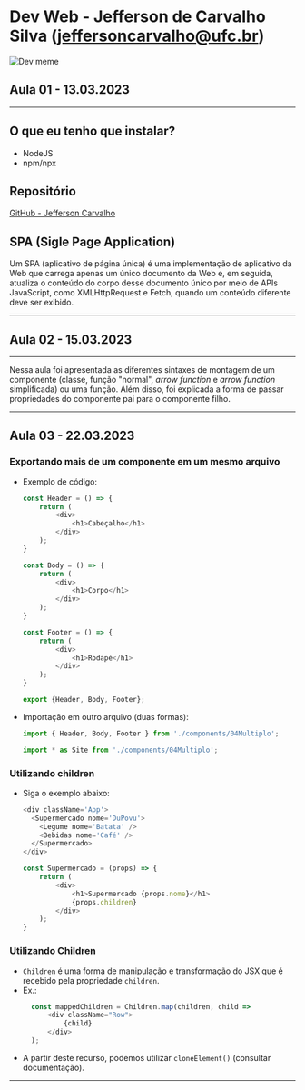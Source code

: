 # Dev Web - Jefferson de Carvalho Silva (jeffersoncarvalho@ufc.br)

![Dev meme](https://i.imgur.com/jVjoehc_d.webp?maxwidth=520&shape=thumb&fidelity=high)

## Aula 01 - 13.03.2023

---
## O que eu tenho que instalar? 

- NodeJS
- npm/npx

## Repositório

[GitHub - Jefferson Carvalho](https://github.com/jeffersoncarvalho/ufc_2023_1)
## SPA (Sigle Page Application)

Um SPA (aplicativo de página única) é uma implementação de aplicativo da Web que carrega apenas um único documento da Web e, em seguida, atualiza o conteúdo do corpo desse documento único por meio de APIs JavaScript, como XMLHttpRequest e Fetch, quando um conteúdo diferente deve ser exibido.

---  

## Aula 02 - 15.03.2023
---
Nessa aula foi apresentada as diferentes sintaxes de montagem de um componente (classe, função "normal", _arrow function_ e _arrow function_ simplificada) ou uma função. Além disso, foi explicada a forma de passar propriedades do componente pai para o componente filho.

---
## Aula 03 - 22.03.2023

### Exportando mais de um componente em um mesmo arquivo

- Exemplo de código:
    ```JavaScript
    const Header = () => {
        return (
            <div>
                <h1>Cabeçalho</h1>
            </div>
        );
    }

    const Body = () => {
        return (
            <div>
                <h1>Corpo</h1>
            </div>
        );
    }

    const Footer = () => {
        return (
            <div>
                <h1>Rodapé</h1>
            </div>
        );
    }

    export {Header, Body, Footer};
    ```
- Importação em outro arquivo (duas formas):
    ```JavaScript
    import { Header, Body, Footer } from './components/04Multiplo';
    
    import * as Site from './components/04Multiplo';
    ```

### Utilizando children

- Siga o exemplo abaixo:
    ```JavaScript
    <div className='App'>
      <Supermercado nome='DuPovu'>
        <Legume nome='Batata' />
        <Bebidas nome='Café' />
      </Supermercado>
    </div>
    ```

    ```JavaScript
    const Supermercado = (props) => {
        return (
            <div>
                <h1>Supermercado {props.nome}</h1>
                {props.children}
            </div>
        );
    }
    ```

### Utilizando Children

- `Children` é uma forma de manipulação e transformação do JSX que é recebido pela propriedade `children`.
- Ex.:
  ```JavaScript
    const mappedChildren = Children.map(children, child => 
        <div className="Row">
            {child}
        </div>
    );
  ```  
- A partir deste recurso, podemos utilizar `cloneElement()` (consultar documentação).
---
<!-- 
![Dev meme02](https://miro.medium.com/v2/resize:fit:559/1*nSfk7VzjCNeBwzlpuf1n1g.jpeg) -->